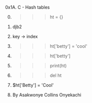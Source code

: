 0x1A. C - Hash tables

0. >>> ht = {}

1. djb2

2. key -> index

3. >>> ht['betty'] = 'cool'

4. >>> ht['betty']

5. >>> print(ht)

6. >>> del ht

7. $ht['Betty'] = 'Cool'

8. By Asakwonye Collins Onyekachi
